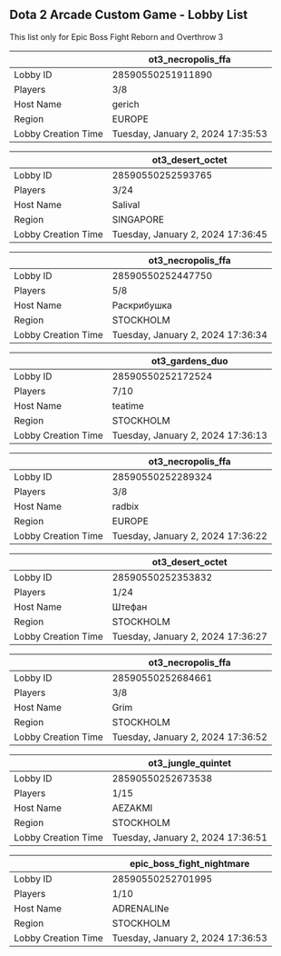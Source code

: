 ## Dota 2 Arcade Custom Game - Lobby List

This list only for Epic Boss Fight Reborn and Overthrow 3

|  | ot3_necropolis_ffa |
| ------ | ------ |
| Lobby ID | 28590550251911890 |
| Players | 3/8 |
| Host Name | gerich |
| Region | EUROPE |
| Lobby Creation Time | Tuesday, January 2, 2024 17:35:53 |


|  | ot3_desert_octet |
| ------ | ------ |
| Lobby ID | 28590550252593765 |
| Players | 3/24 |
| Host Name | Salival |
| Region | SINGAPORE |
| Lobby Creation Time | Tuesday, January 2, 2024 17:36:45 |


|  | ot3_necropolis_ffa |
| ------ | ------ |
| Lobby ID | 28590550252447750 |
| Players | 5/8 |
| Host Name | Раскрибушка |
| Region | STOCKHOLM |
| Lobby Creation Time | Tuesday, January 2, 2024 17:36:34 |


|  | ot3_gardens_duo |
| ------ | ------ |
| Lobby ID | 28590550252172524 |
| Players | 7/10 |
| Host Name | teatime |
| Region | STOCKHOLM |
| Lobby Creation Time | Tuesday, January 2, 2024 17:36:13 |


|  | ot3_necropolis_ffa |
| ------ | ------ |
| Lobby ID | 28590550252289324 |
| Players | 3/8 |
| Host Name | radbix |
| Region | EUROPE |
| Lobby Creation Time | Tuesday, January 2, 2024 17:36:22 |


|  | ot3_desert_octet |
| ------ | ------ |
| Lobby ID | 28590550252353832 |
| Players | 1/24 |
| Host Name | Штефан |
| Region | STOCKHOLM |
| Lobby Creation Time | Tuesday, January 2, 2024 17:36:27 |


|  | ot3_necropolis_ffa |
| ------ | ------ |
| Lobby ID | 28590550252684661 |
| Players | 3/8 |
| Host Name | Grim |
| Region | STOCKHOLM |
| Lobby Creation Time | Tuesday, January 2, 2024 17:36:52 |


|  | ot3_jungle_quintet |
| ------ | ------ |
| Lobby ID | 28590550252673538 |
| Players | 1/15 |
| Host Name | AEZAKMI |
| Region | STOCKHOLM |
| Lobby Creation Time | Tuesday, January 2, 2024 17:36:51 |


|  | epic_boss_fight_nightmare |
| ------ | ------ |
| Lobby ID | 28590550252701995 |
| Players | 1/10 |
| Host Name | ADRENALINe |
| Region | STOCKHOLM |
| Lobby Creation Time | Tuesday, January 2, 2024 17:36:53 |


